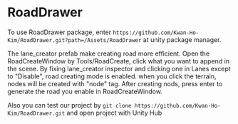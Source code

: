 # RoadDrawer
To use RoadDrawer package, enter `https://github.com/Kwan-Ho-Kim/RoadDrawer.git?path=/Assets/RoadDrawer` at unity package manager.

<!-- [lane_creator_demo.webm](https://github.com/Kwan-Ho-Kim/RoadDrawer/assets/112551361/f2677f9d-f50f-4e02-a465-9821c92bdb31) -->

The lane_creator prefab make creating road more efficient.
Open the RoadCreateWindow by Tools/RoadCreate, click what you want to append in the scene.
By fixing lane_creator inspector and clicking one in Lanes except to "Disable", road creating mode is enabled.
when you click the terrain, nodes will be created with "node" tag. After creating nods, press enter to generate the road you enable in RoadCreateWindow.

Also you can test our project by 
`git clone https://github.com/Kwan-Ho-Kim/RoadDrawer.git`
and open project with Unity Hub
